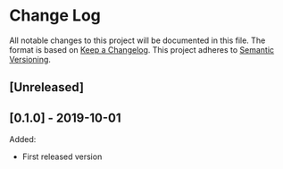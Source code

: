 # Change Log

All notable changes to this project will be documented in this file. The format
is based on [Keep a Changelog](http://keepachangelog.com/). This project
adheres to [Semantic Versioning](http://semver.org/).

## [Unreleased]

## [0.1.0] - 2019-10-01

Added:
- First released version
